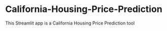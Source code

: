 # California-Housing-Price-Prediction
This Streamlit app is a California Housing Price Prediction tool
